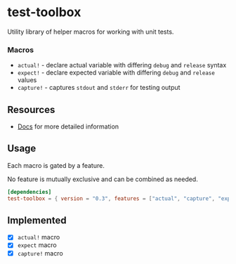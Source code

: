 # test-toolbox
Utility library of helper macros for working with unit tests.

### Macros

* `actual!` - declare actual variable with differing `debug` and `release` syntax
* `expect!` - declare expected variable with differing `debug` and `release` values
* `capture!` - captures `stdout` and `stderr` for testing output

## Resources
* [Docs](https://docs.rs/test-toolbox/0.3.0/test_toolbox/) for more detailed information

## Usage

Each macro is gated by a feature.

No feature is mutually exclusive and can be combined as needed.

```toml
[dependencies]
test-toolbox = { version = "0.3", features = ["actual", "capture", "expect"] }
```

## Implemented
* [x] `actual!` macro
* [x] `expect` macro
* [x] `capture!` macro
